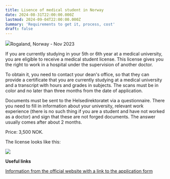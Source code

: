 ```yaml
---
title: Lisence of medical student in Norway
date: 2024-08-31T22:00:00.000Z
lastmod: 2024-09-04T22:00:00.000Z
Summary: 'Requirements to get it, process, cost'
draft: false
---
```


![](/img/student-license/photo_2024-10-01_20-05-18.jpg)Rogaland, Norway - Nov 2023

If you are currently studying in your 5th or 6th year at a medical university, you are eligible to receive a medical student license. This license gives you the right to work in a hospital under the supervision of another doctor.

To obtain it, you need to contact your dean's office, so that they can provide a certificate that you are currently studying at a medical university and a transcript with hours and grades in subjects. The scans must be in color and no later than three months from the date of application.

Documents must be sent to the Helsedirektoratet via a questionnaire. There you need to fill in information about your university, relevant work experience (there is no such thing if you are a student and have not worked as a doctor) and sign that these are not forged documents. The answer usually comes after about 2 months.

Price: 3,500 NOK.

The license looks like this:

![](/img/student-license/lisens-sensoret.png)

**Useful links**

[Information from the official website with a link to the application form](https://www.helsedirektoratet.no/english/authorisation-and-license-for-health-personnel?path=14-2-1-student-license-studmed-outside-the-eueea)
